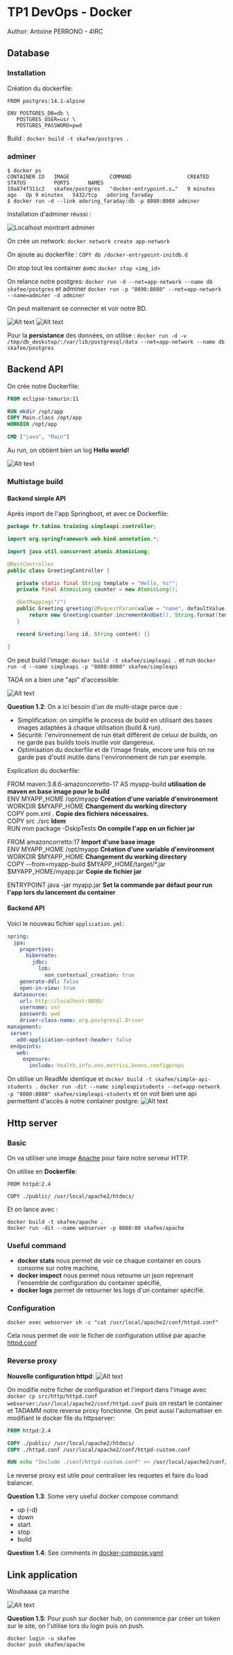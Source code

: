 # TP1 DevOps - Docker

Author: Antoine PERRONO - 4IRC

## Database
### Installation
Création du dockerfile:
```
FROM postgres:14.1-alpine

ENV POSTGRES_DB=db \
   POSTGRES_USER=usr \
   POSTGRES_PASSWORD=pwd
```
Build : `docker build -t skafee/postgres .`

### adminer
```shell
$ docker ps
CONTAINER ID   IMAGE             COMMAND                  CREATED         STATUS         PORTS      NAMES
19a874f311c2   skafee/postgres   "docker-entrypoint.s…"   9 minutes ago   Up 9 minutes   5432/tcp   adoring_faraday
$ docker run -d --link adoring_faraday:db -p 8080:8080 adminer
```
Installation d'adminer réussi :

![Localhost montrant adminer](./src/accessDB.png)

On crée un network: `docker network create app-network`

On ajoute au dockerfile : `COPY db /docker-entrypoint-initdb.d`

On stop tout les container avec `docker stop <img_id>`

On relance notre postgres: `docker run -d --net=app-network --name db skafee/postgres` et adminer `docker run -p "8090:8080" --net=app-network --name=adminer -d adminer`

On peut maitenant se connecter et voir notre BD.

![Alt text](./src//correctCoAdminer.png)
![Alt text](./src//dbView.png)

Pour la **persistance** des données, on utilise : 
`docker run -d -v /tmp/db_deskstop/:/var/lib/postgresql/data --net=app-network --name db skafee/postgres`

## Backend API

On crée notre Dockerfile:
```Dockerfile
FROM eclipse-temurin:11

RUN mkdir /opt/app
COPY Main.class /opt/app
WORKDIR /opt/app

CMD ["java", "Main"]
```

Au run, on obtient bien un log **Hello world!**

![Alt text](./src//back/helloworld.png)

### Multistage build
#### Backend simple API
Aprés import de l'app Springboot, et avec ce Dockerfile:
```java
package fr.takima.training.simpleapi.controller;

import org.springframework.web.bind.annotation.*;

import java.util.concurrent.atomic.AtomicLong;

@RestController
public class GreetingController {

   private static final String template = "Hello, %s!";
   private final AtomicLong counter = new AtomicLong();

   @GetMapping("/")
   public Greeting greeting(@RequestParam(value = "name", defaultValue = "World") String name) {
       return new Greeting(counter.incrementAndGet(), String.format(template, name));
   }

   record Greeting(long id, String content) {}

}

```
On peut build l'image: `docker build -t skafee/simpleapi .` et run `docker run -d --name simpleapi -p "8080:8080" skafee/simpleapi`

TADA on a bien une "api" d'accessible: 

![Alt text](./src//back/simpleapi.png)

**Question 1.2**:
On a ici besoin d'un de multi-stage parce que :
- Simplification: on simplifie le process de build en utilisant des bases images adaptées à chaque utilisation (build & run).
- Sécurité: l'environnement de run était différent de celuui de builds, on ne garde pas builds tools inutile voir dangereux.
- Optimisation du dockerfile et de l'image finale, encore une fois on ne garde pas d'outil inutile dans l'environnement de run par exemple.

Explication du dockerfile:

FROM maven:3.8.6-amazoncorretto-17 AS myapp-build **utilisation de maven en base image pour le build**  
ENV MYAPP_HOME /opt/myapp **Création d'une variable d'environement**  
WORKDIR $MYAPP_HOME **Changement du working directory**  
COPY pom.xml . **Copie des fichiers nécessaires.**  
COPY src ./src **Idem**  
RUN mvn package -DskipTests **On compile l'app en un fichier jar**  

FROM amazoncorretto:17 **Import d'une base image**  
ENV MYAPP_HOME /opt/myapp **Création d'une variable d'environment**  
WORKDIR $MYAPP_HOME **Changement du working directory**  
COPY --from=myapp-build $MYAPP_HOME/target/*.jar $MYAPP_HOME/myapp.jar **Copie de fichier jar**  

ENTRYPOINT java -jar myapp.jar  **Set la commande par défaut pour run l'app lors du lancement du container**  


#### Backend API
Voici le nouveau fichier `application.yml`:
```yaml
spring:
  jpa:
    properties:
      hibernate:
        jdbc:
          lob:
            non_contextual_creation: true
    generate-ddl: false
    open-in-view: true
  datasource:
    url: http://localhost:8090/
    username: usr
    password: pwd
    driver-class-name: org.postgresql.Driver
management:
 server:
   add-application-context-header: false
 endpoints:
   web:
     exposure:
       include: health,info,env,metrics,beans,configprops
```

On utilise un ReadMe identique et `docker build -t skafee/simple-api-students .` `docker run -dit --name simpleapistudents --net=app-network -p "8080:8080" skafee/simpleapi-students` et on voit bien une api permettent d'accès à notre container postgre:
![Alt text](./src//back/studentsApi.png)

## Http server
### Basic

On va utiliser une image [Apache](https://hub.docker.com/_/httpd) pour faire notre serveur HTTP.

On utilise en **Dockerfile**:
```
FROM httpd:2.4

COPY ./public/ /usr/local/apache2/htdocs/
```
Et on lance avec : 
```shell
docker build -t skafee/apache .
docker run -dit --name webserver -p 8080:80 skafee/apache
```

### Useful command

- **docker stats** nous permet de voir ce chaque container en cours consome sur notre machine,
- **docker inspect** nous permet nous retourne un json reprenant l'ensemble de configuration du container spécifié,
- **docker logs** permet de retourner les logs d'un container spécifié.

### Configuration
```shell
docker exec webserver sh -c "cat /usr/local/apache2/conf/httpd.conf"
```

Cela nous permet de voir le ficher de configuration utilisé par apache [httpd.conf](./src/http/httpd.conf)

### Reverse proxy

**Nouvelle configuration httpd**:
![Alt text](./src//http/httpd.png)

On modifie notre ficher de configuration et l'import dans l'image avec `docker cp src/http/httpd.conf webserver:/usr/local/apache2/conf/httpd.conf` puis on restart le container et TADAMM notre reverse proxy fonctionne. On peut aussi l'automatiser en modifiant le docker file du httpserver:
```Dockerfile
FROM httpd:2.4

COPY ./public/ /usr/local/apache2/htdocs/
COPY ./httpd.conf /usr/local/apache2/conf/httpd-custom.conf

RUN echo "Include ./conf/httpd-custom.conf" >> /usr/local/apache2/conf/httpd.conf
```

Le reverse proxy est utile pour centraliser les requetes et faire du load balancer.

**Question 1.3**:
Some very useful docker compose command:
- up (-d)
- down
- start
- stop
- build

**Question 1.4**:
See comments in [docker-compose.yaml](./docker-compose.yml)

## Link application
Wouhaaaa ça marche 

![Alt text](./src/hub.png)

**Question 1.5**:
Pour push sur docker hub, on commence par créer un token sur le site, on l'utilise lors du login puis on push.
```shell
docker login -u skafee
docker push skafee/apache
```